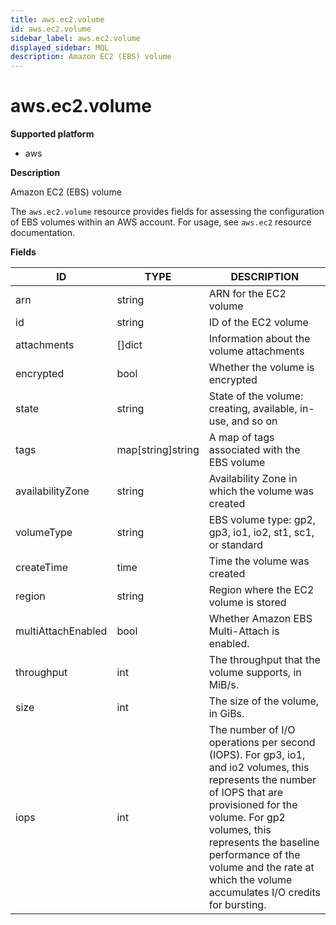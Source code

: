 ```yaml
---
title: aws.ec2.volume
id: aws.ec2.volume
sidebar_label: aws.ec2.volume
displayed_sidebar: MQL
description: Amazon EC2 (EBS) volume
---
```


# aws.ec2.volume

**Supported platform**

- aws

**Description**

Amazon EC2 (EBS) volume

The `aws.ec2.volume` resource provides fields for assessing the configuration of EBS volumes within an AWS account. For usage, see `aws.ec2` resource documentation.

**Fields**

| ID                 | TYPE              | DESCRIPTION                                                                                                                                                                                                                                                                                           |
| ------------------ | ----------------- | ----------------------------------------------------------------------------------------------------------------------------------------------------------------------------------------------------------------------------------------------------------------------------------------------------- |
| arn                | string            | ARN for the EC2 volume                                                                                                                                                                                                                                                                                |
| id                 | string            | ID of the EC2 volume                                                                                                                                                                                                                                                                                  |
| attachments        | &#91;&#93;dict    | Information about the volume attachments                                                                                                                                                                                                                                                              |
| encrypted          | bool              | Whether the volume is encrypted                                                                                                                                                                                                                                                                       |
| state              | string            | State of the volume: creating, available, in-use, and so on                                                                                                                                                                                                                                           |
| tags               | map[string]string | A map of tags associated with the EBS volume                                                                                                                                                                                                                                                          |
| availabilityZone   | string            | Availability Zone in which the volume was created                                                                                                                                                                                                                                                     |
| volumeType         | string            | EBS volume type: gp2, gp3, io1, io2, st1, sc1, or standard                                                                                                                                                                                                                                            |
| createTime         | time              | Time the volume was created                                                                                                                                                                                                                                                                           |
| region             | string            | Region where the EC2 volume is stored                                                                                                                                                                                                                                                                 |
| multiAttachEnabled | bool              | Whether Amazon EBS Multi-Attach is enabled.                                                                                                                                                                                                                                                           |
| throughput         | int               | The throughput that the volume supports, in MiB/s.                                                                                                                                                                                                                                                    |
| size               | int               | The size of the volume, in GiBs.                                                                                                                                                                                                                                                                      |
| iops               | int               | The number of I/O operations per second (IOPS). For gp3, io1, and io2 volumes, this represents the number of IOPS that are provisioned for the volume. For gp2 volumes, this represents the baseline performance of the volume and the rate at which the volume accumulates I/O credits for bursting. |
